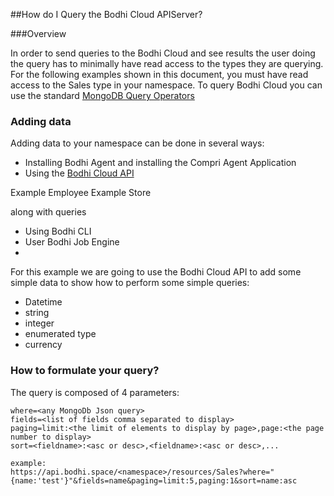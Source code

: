 ##How do I Query the Bodhi Cloud APIServer?


###Overview

In order to send queries to the Bodhi Cloud and see results the user doing the query has to minimally have read access to the types they are querying.  For the following examples shown in this document, you must have read access to the Sales type in your namespace.  To query Bodhi Cloud you can use the standard [MongoDB Query Operators](http://docs.mongodb.org/manual/tutorial/query-documents/)

### Adding data
Adding data to your namespace can be done in several ways:

* Installing Bodhi Agent and installing the Compri Agent Application
* Using the [Bodhi Cloud API](https://api.bodhi.space/apidocs/index.html)

Example Employee 
Example Store

along with queries

* Using Bodhi CLI
* User Bodhi Job Engine
* 


For this example we are going to use the Bodhi Cloud API to add some simple data to show how to perform some simple queries: 

* Datetime
* string
* integer
* enumerated type
* currency

### How to formulate your query?
The query is composed of 4 parameters: 

```
where=<any MongoDb Json query>
fields=<list of fields comma separated to display>
paging=limit:<the limit of elements to display by page>,page:<the page number to display>
sort=<fieldname>:<asc or desc>,<fieldname>:<asc or desc>,...
```

```
example:
https://api.bodhi.space/<namespace>/resources/Sales?where="{name:'test'}"&fields=name&paging=limit:5,paging:1&sort=name:asc


```
